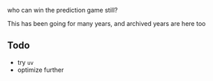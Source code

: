 who can win the prediction game still?

This has been going for many years, and archived years are here too

## Todo

- try `uv`
- optimize further
